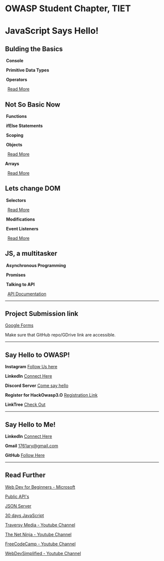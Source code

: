 # OWASP Student Chapter, TIET

# JavaScript Says Hello!

## Bulding the Basics

**&nbsp;Console**

**&nbsp;Primitive Data Types**

**&nbsp;Operators**

&nbsp;&nbsp;[Read More](https://developer.mozilla.org/en-US/docs/Web/JavaScript/Guide/Expressions_and_Operators)

## Not So Basic Now

**&nbsp;Functions**

**&nbsp;ifElse Statements**

**&nbsp;Scoping**

**&nbsp;Objects**

&nbsp;&nbsp;[Read More](https://developer.mozilla.org/en-US/docs/Web/JavaScript/Reference/Global_Objects/Object)

**Arrays**

&nbsp;&nbsp;[Read More](https://developer.mozilla.org/en-US/docs/Web/JavaScript/Reference/Global_Objects/Array)

## Lets change DOM

**&nbsp;Selectors**

&nbsp;&nbsp;[Read More](https://www.w3schools.com/cssref/css_selectors.asp)

**&nbsp;Modifications**

**&nbsp;Event Listeners**

&nbsp;&nbsp;[Read More](https://www.w3schools.com/jsref/dom_obj_event.asp)

## JS, a multitasker

**&nbsp;Asynchronous Programming**

**&nbsp;Promises**

**&nbsp;Talking to API**

&nbsp;&nbsp;[API Documentation](https://rickandmortyapi.com/documentation/#character)

---

## Project Submission link

[Google Forms](https://forms.gle/2fyPmQBDrkjJGga86)

Make sure that GitHub repo/GDrive link are accessible.

---

## Say Hello to OWASP!

**Instagram** [Follow Us here](https://www.instagram.com/owasp_tiet/?hl=en)

**LinkedIn** [Connect Here](https://www.linkedin.com/company/owasp-tiet)

**Discord Server** [Come say hello](https://discord.gg/Qjj8prn)

**Register for HackOwasp3.O** [Registration Link](https://hackowasp.live/)

**LinkTree** [Check Out](https://linktr.ee/owaspThapar)

---

## Say Hello to Me!

**LinkedIn** [Connect Here](https://www.linkedin.com/in/aryaman-grover-77209b1a5/)

**Gmail** 1761ary@gmail.com

**GitHub** [Follow Here](https://github.com/Aryaman1706)

---

## Read Further

[Web Dev for Beginners - Microsoft](https://github.com/microsoft/Web-Dev-For-Beginners)

[Public API's](https://github.com/n0shake/Public-APIs)

[JSON Server](https://www.youtube.com/playlist?list=PL4cUxeGkcC9i2v2ZqJgydXIcRq_ZizIdD)

[30 days JavaScript](https://github.com/wesbos/JavaScript30)

[Traversy Media - Youtube Channel](https://www.youtube.com/channel/UC29ju8bIPH5as8OGnQzwJyA)

[The Net Ninja - Youtube Channel](https://www.youtube.com/channel/UCW5YeuERMmlnqo4oq8vwUpg)

[FreeCodeCamp - Youtube Channel](https://www.youtube.com/channel/UC8butISFwT-Wl7EV0hUK0BQ)

[WebDevSimplified - Youtube Channel](https://www.youtube.com/channel/UCFbNIlppjAuEX4znoulh0Cw)
